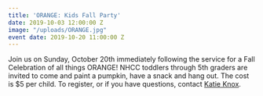 ```yaml
---
title: 'ORANGE: Kids Fall Party'
date: 2019-10-03 12:00:00 Z
image: "/uploads/ORANGE.jpg"
event date: 2019-10-20 11:00:00 Z
---
```


Join us on Sunday, October 20th immediately following the service for a Fall Celebration of all things ORANGE! NHCC toddlers through 5th graders are invited to come and paint a pumpkin, have a snack and hang out. The cost is $5 per child. To register, or if you have questions, contact [Katie Knox](Katie@northhillschristian.church). 